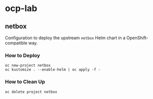 # ocp-lab
## netbox
Configuration to deploy the upstream `netbox` Helm chart in a OpenShift-compatible way.

### How to Deploy

```
oc new-project netbox
oc kustomize . --enable-helm | oc apply -f -
```

### How to Clean Up
```
oc delete project netbox 
```
